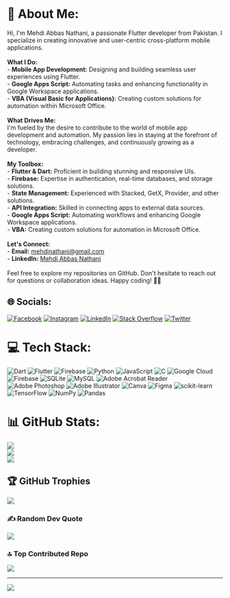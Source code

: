 # 💫 About Me:
Hi, I'm Mehdi Abbas Nathani, a passionate Flutter developer from Pakistan. I specialize in creating innovative and user-centric cross-platform mobile applications.<br><br>**What I Do:**<br>- **Mobile App Development:** Designing and building seamless user experiences using Flutter.<br>- **Google Apps Script:** Automating tasks and enhancing functionality in Google Workspace applications.<br>- **VBA (Visual Basic for Applications):** Creating custom solutions for automation within Microsoft Office.<br><br>**What Drives Me:**<br>I'm fueled by the desire to contribute to the world of mobile app development and automation. My passion lies in staying at the forefront of technology, embracing challenges, and continuously growing as a developer.<br><br>**My Toolbox:**<br>- **Flutter & Dart:** Proficient in building stunning and responsive UIs.<br>- **Firebase:** Expertise in authentication, real-time databases, and storage solutions.<br>- **State Management:** Experienced with Stacked, GetX, Provider, and other solutions.<br>- **API Integration:** Skilled in connecting apps to external data sources.<br>- **Google Apps Script:** Automating workflows and enhancing Google Workspace applications.<br>- **VBA:** Creating custom solutions for automation in Microsoft Office.<br><br>**Let's Connect:**<br>- **Email:** mehdinathani@gmail.com<br>- **LinkedIn:** [Mehdi Abbas Nathani](https://www.linkedin.com/in/mehdiabbasnathani/)<br><br>Feel free to explore my repositories on GitHub. Don't hesitate to reach out for questions or collaboration ideas. Happy coding! 👨‍💻<br>



## 🌐 Socials:
[![Facebook](https://img.shields.io/badge/Facebook-%231877F2.svg?logo=Facebook&logoColor=white)](https://facebook.com/mehdinathani) [![Instagram](https://img.shields.io/badge/Instagram-%23E4405F.svg?logo=Instagram&logoColor=white)](https://instagram.com/mehdinathani) [![LinkedIn](https://img.shields.io/badge/LinkedIn-%230077B5.svg?logo=linkedin&logoColor=white)](https://linkedin.com/in/mehdinathani) [![Stack Overflow](https://img.shields.io/badge/-Stackoverflow-FE7A16?logo=stack-overflow&logoColor=white)](https://stackoverflow.com/users/14418455) [![Twitter](https://img.shields.io/badge/Twitter-%231DA1F2.svg?logo=Twitter&logoColor=white)](https://twitter.com/mehdinathani) 

# 💻 Tech Stack:
![Dart](https://img.shields.io/badge/dart-%230175C2.svg?style=for-the-badge&logo=dart&logoColor=white) ![Flutter](https://img.shields.io/badge/Flutter-%2302569B.svg?style=for-the-badge&logo=Flutter&logoColor=white) ![Firebase](https://img.shields.io/badge/Firebase-039BE5?style=for-the-badge&logo=Firebase&logoColor=white) ![Python](https://img.shields.io/badge/python-3670A0?style=for-the-badge&logo=python&logoColor=ffdd54) ![JavaScript](https://img.shields.io/badge/javascript-%23323330.svg?style=for-the-badge&logo=javascript&logoColor=%23F7DF1E) ![C](https://img.shields.io/badge/c-%2300599C.svg?style=for-the-badge&logo=c&logoColor=white) ![Google Cloud](https://img.shields.io/badge/GoogleCloud-%234285F4.svg?style=for-the-badge&logo=google-cloud&logoColor=white) ![Firebase](https://img.shields.io/badge/firebase-%23039BE5.svg?style=for-the-badge&logo=firebase) ![SQLite](https://img.shields.io/badge/sqlite-%2307405e.svg?style=for-the-badge&logo=sqlite&logoColor=white) ![MySQL](https://img.shields.io/badge/mysql-%2300000f.svg?style=for-the-badge&logo=mysql&logoColor=white) ![Adobe Acrobat Reader](https://img.shields.io/badge/Adobe%20Acrobat%20Reader-EC1C24.svg?style=for-the-badge&logo=Adobe%20Acrobat%20Reader&logoColor=white) ![Adobe Photoshop](https://img.shields.io/badge/adobe%20photoshop-%2331A8FF.svg?style=for-the-badge&logo=adobe%20photoshop&logoColor=white) ![Adobe Illustrator](https://img.shields.io/badge/adobe%20illustrator-%23FF9A00.svg?style=for-the-badge&logo=adobe%20illustrator&logoColor=white) ![Canva](https://img.shields.io/badge/Canva-%2300C4CC.svg?style=for-the-badge&logo=Canva&logoColor=white) ![Figma](https://img.shields.io/badge/figma-%23F24E1E.svg?style=for-the-badge&logo=figma&logoColor=white) ![scikit-learn](https://img.shields.io/badge/scikit--learn-%23F7931E.svg?style=for-the-badge&logo=scikit-learn&logoColor=white) ![TensorFlow](https://img.shields.io/badge/TensorFlow-%23FF6F00.svg?style=for-the-badge&logo=TensorFlow&logoColor=white) ![NumPy](https://img.shields.io/badge/numpy-%23013243.svg?style=for-the-badge&logo=numpy&logoColor=white) ![Pandas](https://img.shields.io/badge/pandas-%23150458.svg?style=for-the-badge&logo=pandas&logoColor=white)
# 📊 GitHub Stats:
![](https://github-readme-stats.vercel.app/api?username=mehdinathani&theme=dark&hide_border=false&include_all_commits=false&count_private=false)<br/>
![](https://github-readme-streak-stats.herokuapp.com/?user=mehdinathani&theme=dark&hide_border=false)<br/>
![](https://github-readme-stats.vercel.app/api/top-langs/?username=mehdinathani&theme=dark&hide_border=false&include_all_commits=false&count_private=false&layout=compact)

## 🏆 GitHub Trophies
![](https://github-profile-trophy.vercel.app/?username=mehdinathani&theme=radical&no-frame=false&no-bg=false&margin-w=4)

### ✍️ Random Dev Quote
![](https://quotes-github-readme.vercel.app/api?type=horizontal&theme=radical)

### 🔝 Top Contributed Repo
![](https://github-contributor-stats.vercel.app/api?username=mehdinathani&limit=5&theme=dark&combine_all_yearly_contributions=true)

---
[![](https://visitcount.itsvg.in/api?id=mehdinathani&icon=0&color=0)](https://visitcount.itsvg.in)

<!-- Proudly created with GPRM ( https://gprm.itsvg.in ) -->
